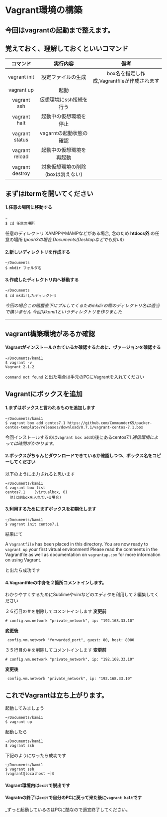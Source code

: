# Vagrant環境の構築
## 今回はvagrantの起動まで整えます。
## 覚えておく、理解しておくといいコマンド
| コマンド            | 実行内容| 備考 |
| :-:                | :-: | :-:  |
| vagrant init       | 設定ファイルの生成 | box名を指定し作成,Vagrantfileが作成されます |
| vagrant up         | 起動 | |
| vagrant ssh        | 仮想環境にssh接続を行う | |
| vagrant halt       | 起動中の仮想環境を停止| |
| vagrant status     | vagarntの起動状態の確認 | |
| vagrant reload     | 起動中の仮想環境を再起動 | |
| vagrant destroy    | 対象仮想環境の削除(boxは消えない) | |

## まずはitermを開いてください



#### 1.任意の場所に移動する

```
~
$ cd 任意の場所
```
任意のディレクトリ
XAMPPやMAMPなどがある場合,
念のため __htdocs外__ の任意の場所
(_pooh3の場合,Documents(Desktopなどでも良い)_)


#### 2.新しいディレクトリを作成する

```
~/Documents
$ mkdir フォルダ名
```

#### 3.作成したディレクトリ内へ移動する

```
~/Documents
$ cd mkdirしたディレクトリ
```

_今回の場合この階層直下にプルしてくるためmkdirの際のディレクトリ名は適当で構いません
今回はkami1というディレクトリを作りました_

---

## vagrant構築環境があるか確認
#### Vagrantがインストールされているか確認するために、ヴァージョンを確認する

```
~/Documents/kami1
$ vagrant -v
Vagrant 2.1.2
```

`command not found`
と出た場合は手元のPCにVagrantを入れてください
## Vagrantにボックスを追加

#### 1.まずはボックスと言われるものを追加します

```
~/Documents/kami1 
$ vagrant box add centos7.1 https://github.com/CommanderK5/packer-centos-template/releases/download/0.7.1/vagrant-centos-7.1.box
```

今回インストールするのは`vagrant box add`の後にあるcentos7.1
_通信環境によっては時間がかかります。_

#### 2.ボックスがちゃんとダウンロードできているか確認しつつ、ボックス名をコピーしてください

以下のように出力されると思います

```
~/Documents/kami1
$ vagrant box list
centos7.1    (virtualbox, 0)
  他(以前boxを入れている場合)
```

#### 3.利用するためにまずボックスを初期化します
```
~/Documents/kami1
$ vagrant init centos7.1
```
結果にて

A `Vagrantfile` has been placed in this directory. You are now
ready to `vagrant up` your first virtual environment! Please read
the comments in the Vagrantfile as well as documentation on
`vagrantup.com` for more information on using Vagrant.

と出たら成功です

#### 4.Vagrantfileの中身を２箇所コメントインします。
わかりやすくするためにSublimeやvimなどのエディタを利用して２編集してください


２６行目の＃を削除してコメントインします
__変更前__
```
# config.vm.network "private_network", ip: "192.168.33.10"
```
__変更後__
```
 config.vm.network "forwarded_port", guest: 80, host: 8080
```

３５行目の＃を削除してコメントインします
__変更前__
```
# config.vm.network "private_network", ip: "192.168.33.10"
```
__変更後__
```
 config.vm.network "private_network", ip: "192.168.33.10"
```

## これでVagrantは立ち上がります。
起動してみましょう
```
~/Documents/kami1
$ vagrant up
```
起動したら
```
~/Documents/kami1
$ vagrant ssh
```
下記のようになったら成功です
```
~/Documents/kami1
$ vagrant ssh
[vagrant@localhost ~]$
```

#### Vagrant環境内は`exit`で脱出です
#### Vagratnの終了は`exit`で自分のPCに戻って来た後に`vagrant halt`です
_ずっと起動しているのはPCに酷なので適宜終了してください。